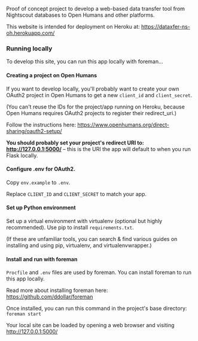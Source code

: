 Proof of concept project to develop a web-based data transfer tool from
Nightscout databases to Open Humans and other platforms.

This website is intended for deployment on Heroku at:
https://dataxfer-ns-oh.herokuapp.com/

### Running locally

To develop this site, you can run this app locally with foreman...

#### Creating a project on Open Humans

If you want to develop locally, you'll probably want to create your own
OAuth2 project in Open Humans to get a new `client_id` and
`client_secret`.

(You can't reuse the IDs for the project/app running on Heroku, because
Open Humans requires OAuth2 projects to register their redirect_uri.)

Follow the instructions here: https://www.openhumans.org/direct-sharing/oauth2-setup/

**You should probably set your project's redirect URI to: http://127.0.0.1:5000/**
&ndash; this is the URI the app will default to when you run Flask locally.

#### Configure .env for OAuth2.

Copy `env.example` to `.env`.

Replace `CLIENT_ID` and `CLIENT_SECRET` to match your app.

#### Set up Python environment

Set up a virtual environment with virtualenv (optional but highly recommended). Use pip to install `requirements.txt`.

(If these are unfamiliar tools, you can search & find various guides on installing and using pip, virtualenv, and virtualenvwrapper.)

#### Install and run with foreman

`Procfile` and `.env` files are used by foreman. You can install foreman
to run this app locally.

Read more about installing foreman here: https://github.com/ddollar/foreman

Once installed, you can run this command in the project's base directory: `foreman start`

Your local site can be loaded by opening a web browser and visiting http://127.0.0.1:5000/
